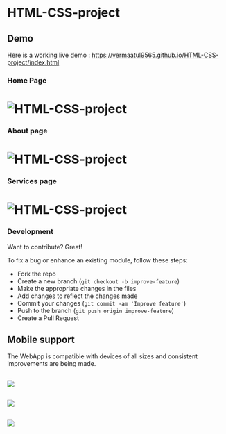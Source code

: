 # HTML-CSS-project


## Demo
Here is a working live demo :  https://vermaatul9565.github.io/HTML-CSS-project/index.html
### Home Page

# ![HTML-CSS-project](https://github.com/vermaatul9565/HTML-CSS-project/blob/5e16d26291c71c5bb6efc10a0d40db900502c577/screenshots/home_page_shot.png)
### About page
# ![HTML-CSS-project](https://github.com/vermaatul9565/HTML-CSS-project/blob/901c2b742a1568275990e735bb9712fea3f5c3ff/screenshots/about_shot.png)
### Services page
# ![HTML-CSS-project](https://github.com/vermaatul9565/HTML-CSS-project/blob/901c2b742a1568275990e735bb9712fea3f5c3ff/screenshots/services_shot.png)

### Development
Want to contribute? Great!

To fix a bug or enhance an existing module, follow these steps:

- Fork the repo
- Create a new branch (`git checkout -b improve-feature`)
- Make the appropriate changes in the files
- Add changes to reflect the changes made
- Commit your changes (`git commit -am 'Improve feature'`)
- Push to the branch (`git push origin improve-feature`)
- Create a Pull Request 

## Mobile support
The WebApp is compatible with devices of all sizes and consistent improvements are being made.
## ![](https://github.com/vermaatul9565/HTML-CSS-project/blob/5e16d26291c71c5bb6efc10a0d40db900502c577/screenshots/home_mobile_support.jpeg) 
## ![](https://github.com/vermaatul9565/HTML-CSS-project/blob/5e16d26291c71c5bb6efc10a0d40db900502c577/screenshots/about_mobile_supprt.jpeg) 
## ![](https://github.com/vermaatul9565/HTML-CSS-project/blob/5e16d26291c71c5bb6efc10a0d40db900502c577/screenshots/service_mobile_support.jpeg)


